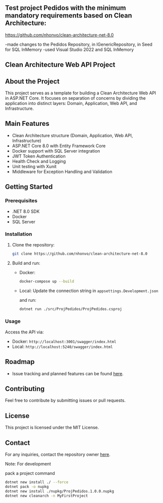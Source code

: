 ## Test project Pedidos with the minimum mandatory requirements based on Clean Architecture:
https://github.com/nhonvo/clean-architecture-net-8.0

-made changes to the Pedidos Repository, in IGenericRepository, in Seed for SQL InMemory
-used Visual Studio 2022 and SQL InMemory




## Clean Architecture Web API Project

## About the Project

This project serves as a template for building a Clean Architecture Web API in ASP.NET Core. It focuses on separation of concerns by dividing the application into distinct layers: Domain, Application, Web API, and Infrastructure.

## Main Features

- Clean Architecture structure (Domain, Application, Web API, Infrastructure)
- ASP.NET Core 8.0 with Entity Framework Core
- Docker support with SQL Server integration
- JWT Token Authentication
- Health Check and Logging
- Unit testing with Xunit
- Middleware for Exception Handling and Validation

## Getting Started

### Prerequisites

- .NET 8.0 SDK
- Docker
- SQL Server

### Installation

1. Clone the repository:

   ```bash
   git clone https://github.com/nhonvo/clean-architecture-net-8.0
   ```

2. Build and run:

   - Docker:

     ```bash
     docker-compose up --build
     ```

   - Local: Update the connection string in `appsettings.Development.json`

      and run:

     ```bash
     dotnet run ./src/ProjPedidos/ProjPedidos.csproj
     ```

### Usage

Access the API via:

- Docker: `http://localhost:3001/swagger/index.html`
- Local: `http://localhost:5240/swagger/index.html`

## Roadmap

- Issue tracking and planned features can be found [here](https://github.com/nhonvo/clean-architecture-net-8.0/issues).

## Contributing

Feel free to contribute by submitting issues or pull requests.

## License

This project is licensed under the MIT License.

## Contact

For any inquiries, contact the repository owner [here](https://github.com/nhonvo).

Note: For development

pack a project command

```bash
dotnet new install ./ --force
dotnet pack -o nupkg
dotnet new install ./nupkg/ProjPedidos.1.0.0.nupkg
dotnet new cleanarch -n MyFirstProject
```

